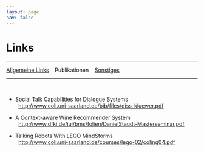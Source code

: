 ```yaml
---
layout: page
nav: false
---
```

# Links
---
[Allgemeine Links](/links.html) &nbsp;&nbsp; Publikationen &nbsp;&nbsp; [Sonstiges](sonstiges.html)

---
&nbsp;

* Social Talk Capabilities for Dialogue Systems  
&nbsp;
<http://www.coli.uni-saarland.de/bib/files/diss_kluewer.pdf>

* A Context-aware Wine Recommender System  
&nbsp;
<http://www.dfki.de/iui/bms/folien/DanielStaudt-Masterseminar.pdf>

* Talking Robots With LEGO MindStorms  
&nbsp;
<http://www.coli.uni-saarland.de/courses/lego-02/coling04.pdf>
